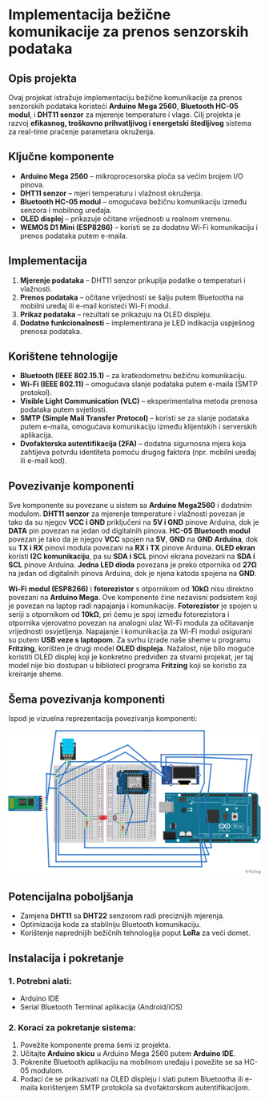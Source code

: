 # Implementacija bežične komunikacije za prenos senzorskih podataka

## Opis projekta
Ovaj projekat istražuje implementaciju bežične komunikacije za prenos senzorskih podataka koristeći **Arduino Mega 2560**, **Bluetooth HC-05 modul**, i **DHT11 senzor** za mjerenje temperature i vlage. Cilj projekta je razvoj **efikasnog, troškovno prihvatljivog i energetski štedljivog** sistema za real-time praćenje parametara okruženja.

## Ključne komponente
- **Arduino Mega 2560** – mikroprocesorska ploča sa većim brojem I/O pinova.
- **DHT11 senzor** – mjeri temperaturu i vlažnost okruženja.
- **Bluetooth HC-05 modul** – omogućava bežičnu komunikaciju između senzora i mobilnog uređaja.
- **OLED displej** – prikazuje očitane vrijednosti u realnom vremenu.
- **WEMOS D1 Mini (ESP8266)** – koristi se za dodatnu Wi-Fi komunikaciju i prenos podataka putem e-maila.

## Implementacija
1. **Mjerenje podataka** – DHT11 senzor prikuplja podatke o temperaturi i vlažnosti.
2. **Prenos podataka** – očitane vrijednosti se šalju putem Bluetootha na mobilni uređaj ili e-mail koristeći Wi-Fi modul.
3. **Prikaz podataka** – rezultati se prikazuju na OLED displeju.
4. **Dodatne funkcionalnosti** – implementirana je LED indikacija uspješnog prenosa podataka.

## Korištene tehnologije
- **Bluetooth (IEEE 802.15.1)** – za kratkodometnu bežičnu komunikaciju.
- **Wi-Fi (IEEE 802.11)** – omogućava slanje podataka putem e-maila (SMTP protokol).
- **Visible Light Communication (VLC)** – eksperimentalna metoda prenosa podataka putem svjetlosti.
- **SMTP (Simple Mail Transfer Protocol)** – koristi se za slanje podataka putem e-maila, omogućava komunikaciju između klijentskih i serverskih aplikacija.
- **Dvofaktorska autentifikacija (2FA)** – dodatna sigurnosna mjera koja zahtijeva potvrdu identiteta pomoću drugog faktora (npr. mobilni uređaj ili e-mail kod).

## Povezivanje komponenti
Sve komponente su povezane u sistem sa **Arduino Mega2560** i dodatnim modulom. **DHT11 senzor** za mjerenje temperature i vlažnosti povezan je tako da su njegov **VCC i GND** priključeni na **5V i GND** pinove Arduina, dok je **DATA** pin povezan na jedan od digitalnih pinova. **HC-05 Bluetooth modul** povezan je tako da je njegov **VCC** spojen na **5V**, **GND** na **GND Arduina**, dok su **TX i RX** pinovi modula povezani na **RX i TX** pinove Arduina. **OLED ekran** koristi **I2C komunikaciju**, pa su **SDA i SCL** pinovi ekrana povezani na **SDA i SCL** pinove Arduina. **Jedna LED dioda** povezana je preko otpornika od **27Ω** na jedan od digitalnih pinova Arduina, dok je njena katoda spojena na **GND**.

**Wi-Fi modul (ESP8266)** i **fotorezistor** s otpornikom od **10kΩ** nisu direktno povezani na **Arduino Mega**. Ove komponente čine nezavisni podsistem koji je povezan na laptop radi napajanja i komunikacije. **Fotorezistor** je spojen u seriji s otpornikom od **10kΩ**, pri čemu je spoj između fotorezistora i otpornika vjerovatno povezan na analogni ulaz Wi-Fi modula za očitavanje vrijednosti osvjetljenja. Napajanje i komunikacija za Wi-Fi modul osigurani su putem **USB veze s laptopom**. Za svrhu izrade naše sheme u programu **Fritzing**, korišten je drugi model **OLED displeja**. Nažalost, nije bilo moguće koristiti OLED displej koji je konkretno predviđen za stvarni projekat, jer taj model nije bio dostupan u biblioteci programa **Fritzing** koji se koristio za kreiranje sheme.

## Šema povezivanja komponenti

Ispod je vizuelna reprezentacija povezivanja komponenti:

<img src="Image_Shema/BMT_projekat_bb.png" alt="Šema povezivanja komponenti">


## Potencijalna poboljšanja
- Zamjena **DHT11** sa **DHT22** senzorom radi preciznijih mjerenja.
- Optimizacija koda za stabilniju Bluetooth komunikaciju.
- Korištenje naprednijih bežičnih tehnologija poput **LoRa** za veći domet.

## Instalacija i pokretanje
### 1. Potrebni alati:
- Arduino IDE
- Serial Bluetooth Terminal aplikacija (Android/iOS)

### 2. Koraci za pokretanje sistema:
1. Povežite komponente prema šemi iz projekta.
2. Učitajte **Arduino skicu** u Arduino Mega 2560 putem **Arduino IDE**.
3. Pokrenite Bluetooth aplikaciju na mobilnom uređaju i povežite se sa HC-05 modulom.
4. Podaci će se prikazivati na OLED displeju i slati putem Bluetootha ili e-maila korištenjem SMTP protokola sa dvofaktorskom autentifikacijom.
